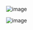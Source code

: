 ![image](https://github.com/user-attachments/assets/af94676c-5f91-4173-b78a-4180d9236490)


![image](https://github.com/user-attachments/assets/64aa5b88-2959-4b80-97d3-a484d9dd9d8d)
